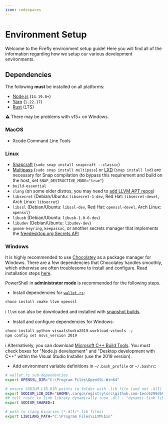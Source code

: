 ```yaml
---
icon: codespaces
---
```


# Environment Setup

Welcome to the Firefly environment setup guide! Here you will find all of the information regarding how we setup our various development environments.

## Dependencies

The following __must__ be installed on all platforms:

- [Node.js](https://nodejs.org/en/) (`14.19.0+`)
- [Yarn](https://classic.yarnpkg.com/en/docs/install) (`1.22.17`)
- [Rust](https://www.rust-lang.org/tools/install) (LTS)

:warning: There may be problems with v15+ on Windows.

### MacOS

- Xcode Command Line Tools

### Linux

- [Snapcraft](https://snapcraft.io/) (`sudo snap install snapcraft --classic`)
- [Multipass](https://multipass.run/) (`sudo snap install multipass`) or [LXD](https://linuxcontainers.org/lxd/introduction/) (`snap install lxd`) are necessary for Snap compilation (to bypass this requirement and build on the host, set `SNAP_DESTRUCTIVE_MODE="true"`)
- `build-essential`
- `clang` (on some older distros, you may need to [add LLVM APT repos](https://apt.llvm.org/))
- `libsecret` (Debian/Ubuntu: `libsecret-1-dev`, Red Hat: `libsecret-devel`, Arch Linux: `libsecret`)
- `libssl` (Debian/Ubuntu: `libssl-dev`, Red Hat: `openssl-devel`, Arch Linux: `openssl`)
- `libusb` (Debian/Ubuntu: `libusb-1.0-0-dev`)
- `libudev` (Debian/Ubuntu: `libudev-dev`)
- `gnome-keyring`, `keepassxc`, or another secrets manager that implements the [freedesktop.org Secrets API](https://www.freedesktop.org/wiki/Specifications/secret-storage-spec/)

### Windows

It is highly recommended to use [Chocolatey](https://chocolatey.org/) as a package manager for Windows.
There are a few dependencies that Chocolatey handles smoothly, which otherwise are often troublesome
to install and configure. Read installation steps [here](https://chocolatey.org/install).

PowerShell in __administrator mode__ is recommended for the following steps.

- Install dependencies for [`wallet.rs`](https://github.com/iotaledger/wallet.rs):

```bash
choco install cmake llvm openssl
```

:information_source: `llvm` can also be downloaded and installed with [snapshot builds](https://llvm.org/builds/).

- Install and configure dependencies for Windows:

```bash
choco install python visualstudio2019-workload-vctools -y
npm config set msvs_version 2019
```

:information_source: Alternatively, you can download [Microsoft C++ Build Tools](https://visualstudio.microsoft.com/visual-cpp-build-tools/).
You must check boxes for "Node.js development" and "Desktop development with C++" within the Visual Studio Installer
(use the 2019 version).

- Add environment variable definitions in `~/.bash_profile` or `~/.bashrc`:

```bash
# wallet.rs sub-dependencies
export OPENSSL_DIR="C:\Program Files\OpenSSL-Win64"

# ensure SODIUM_LIB_DIR points to folder with .lib file (and not .dll)
export SODIUM_LIB_DIR="$HOME\.cargo\registry\src\github.com-1ecc6299db9ec823\libsodium-sys-0.2.7\msvc\x64\Release\v142"
## tell rustc to link library dynamically (use .dll - "dynamic-link library")
export SODIUM_SHARED=1

# path to clang binaries (*.dll/*.lib files)
export LIBCLANG_PATH="C:\Program Files\LLVM\bin"
```
